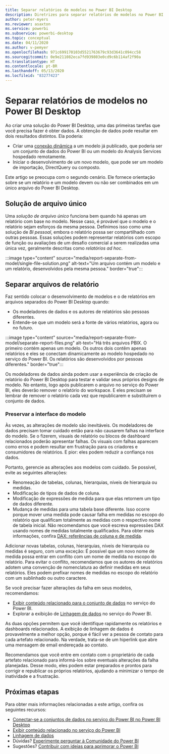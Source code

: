```yaml
---
title: Separar relatórios de modelos no Power BI Desktop
description: Diretrizes para separar relatórios de modelos no Power BI Desktop.
author: peter-myers
ms.reviewer: asaxton
ms.service: powerbi
ms.subservice: powerbi-desktop
ms.topic: conceptual
ms.date: 04/11/2020
ms.author: v-pemyer
ms.openlocfilehash: 971c699170103d5521763679c93d3641c094cc58
ms.sourcegitcommit: 0e9e211082eca7fd939803e0cd9c6b114af2f90a
ms.translationtype: HT
ms.contentlocale: pt-BR
ms.lasthandoff: 05/13/2020
ms.locfileid: "83277423"
---
```

# <a name="separate-reports-from-models-in-power-bi-desktop"></a>Separar relatórios de modelos no Power BI Desktop

Ao criar uma solução do Power BI Desktop, uma das primeiras tarefas que você precisa fazer é obter dados. A obtenção de dados pode resultar em dois resultados distintos. Ela poderia:

- Criar uma [conexão dinâmica](../connect-data/desktop-report-lifecycle-datasets.md) a um modelo já publicado, que poderia ser um conjunto de dados do Power BI ou um modelo do Analysis Services hospedado remotamente.
- Iniciar o desenvolvimento de um novo modelo, que pode ser um modelo de importação, DirectQuery ou composto.

Este artigo se preocupa com o segundo cenário. Ele fornece orientação sobre se um relatório e um modelo devem ou não ser combinados em um único arquivo do Power BI Desktop.

## <a name="single-file-solution"></a>Solução de arquivo único

Uma _solução de arquivo único_ funciona bem quando há apenas um relatório com base no modelo. Nesse caso, é provável que o modelo e o relatório sejam esforços da mesma pessoa. Definimos isso como uma solução de _BI pessoal_, embora o relatório possa ser compartilhado com outras pessoas. Essas soluções podem representar relatórios com escopo de função ou avaliações de um desafio comercial a serem realizadas uma única vez, geralmente descritas como _relatórios ad hoc_.

:::image type="content" source="media/report-separate-from-model/single-file-solution.png" alt-text="Um arquivo contém um modelo e um relatório, desenvolvidos pela mesma pessoa." border="true":::

## <a name="separate-report-files"></a>Separar arquivos de relatório

Faz sentido colocar o desenvolvimento de modelos e o de relatórios em arquivos separados do Power BI Desktop quando:

- Os modeladores de dados e os autores de relatórios são pessoas diferentes.
- Entende-se que um modelo será a fonte de vários relatórios, agora ou no futuro.

:::image type="content" source="media/report-separate-from-model/separate-report-files.png" alt-text="Há três arquivos PBIX. O primeiro contém apenas um modelo. Os outros dois contêm apenas relatórios e eles se conectam dinamicamente ao modelo hospedado no serviço do Power BI. Os relatórios são desenvolvidos por pessoas diferentes." border="true":::

Os modeladores de dados ainda podem usar a experiência de criação de relatório do Power BI Desktop para testar e validar seus próprios designs de modelo. No entanto, logo após publicarem o arquivo no serviço do Power BI, eles deverão remover o relatório do workspace. E eles precisam se lembrar de remover o relatório cada vez que republicarem e substituírem o conjunto de dados.

### <a name="preserve-the-model-interface"></a>Preservar a interface do modelo

Às vezes, as alterações de modelo são inevitáveis. Os modeladores de dados precisam tomar cuidado então para não causarem falhas na interface do modelo. Se o fizerem, visuais de relatório ou blocos de dashboard relacionados poderão apresentar falhas. Os visuais com falhas aparecem como erros e podem resultar em frustração para os criadores e consumidores de relatórios. E pior: eles podem reduzir a confiança nos dados.

Portanto, gerencie as alterações aos modelos com cuidado. Se possível, evite as seguintes alterações:

- Renomeação de tabelas, colunas, hierarquias, níveis de hierarquia ou medidas.
- Modificação de tipos de dados de coluna.
- Modificação de expressões de medida para que elas retornem um tipo de dados diferente.
- Mudança de medidas para uma tabela base diferente. Isso ocorre porque mover uma medida pode causar falha em medidas no escopo do relatório que qualificam totalmente as medidas com o respectivo nome de tabela inicial. Não recomendamos que você escreva expressões DAX usando nomes de medidas totalmente qualificados. Para obter mais informações, confira [DAX: referências de coluna e de medida](dax-column-measure-references.md).

Adicionar novas tabelas, colunas, hierarquias, níveis de hierarquia ou medidas é seguro, com uma exceção: É possível que um novo nome de medida possa entrar em conflito com um nome de medida no escopo do relatório. Para evitar o conflito, recomendamos que os autores de relatórios adotem uma convenção de nomenclatura ao definir medidas em seus relatórios. Eles podem prefixar nomes de medidas no escopo do relatório com um sublinhado ou outro caractere.

Se você precisar fazer alterações da falha em seus modelos, recomendamos:

- [Exibir conteúdo relacionado para o conjunto de dados](../consumer/end-user-related.md#view-related-content-for-a-dataset) no serviço do Power BI.
- Explorar a exibição de [Linhagem de dados](../collaborate-share/service-data-lineage.md) no serviço do Power BI.

As duas opções permitem que você identifique rapidamente os relatórios e dashboards relacionados. A exibição de linhagem de dados é provavelmente a melhor opção, porque é fácil ver a pessoa de contato para cada artefato relacionado. Na verdade, trata-se de um hiperlink que abre uma mensagem de email endereçada ao contato.

Recomendamos que você entre em contato com o proprietário de cada artefato relacionado para informá-los sobre eventuais alterações da falha planejadas. Desse modo, eles podem estar preparados e prontos para corrigir e republicar os próprios relatórios, ajudando a minimizar o tempo de inatividade e a frustração.

## <a name="next-steps"></a>Próximas etapas

Para obter mais informações relacionadas a este artigo, confira os seguintes recursos:

- [Conectar-se a conjuntos de dados no serviço do Power BI no Power BI Desktop](../connect-data/desktop-report-lifecycle-datasets.md)
- [Exibir conteúdo relacionado no serviço do Power BI](../consumer/end-user-related.md)
- [Linhagem de dados](../collaborate-share/service-data-lineage.md)
- Dúvidas? [Experimente perguntar à Comunidade do Power BI](https://community.powerbi.com/)
- Sugestões? [Contribuir com ideias para aprimorar o Power BI](https://ideas.powerbi.com/)
